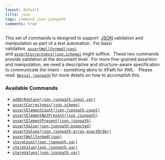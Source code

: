 ```yaml
---
layout: default
title: json
tags: command json jsonpath
comments: true
---
```



This set of commands is designed to support 
<a href="http://www.json.org/" class="external-link" target="_nexial_link">JSON</a> validation and manipulation 
as part of a test automation.  For basic validation, [`assertWellformed(json)`](assertCorrectness(json,schema)) 
and [`assertCorrectness(json,schema)`](assertCorrectness(json,schema)) might suffice.  These two commands provide 
validation at the document level.  For more fine-grained assertion and manipulation, we need a descriptive and 
structure-aware specification to communicate the intent - something akins to XPath for XML.   Please read 
[`Nexial jsonpath`](../../jsonpath/index) for more details on how to accomplish this.


### Available Commands
- [`addOrReplace(json,jsonpath,input,var)`](addOrReplace(json,jsonpath,input,var))
- [`assertCorrectness(json,schema)`](assertCorrectness(json,schema))
- [`assertElementCount(json,jsonpath,count)`](assertElementCount(json,jsonpath,count))
- [`assertElementNotPresent(json,jsonpath)`](assertElementNotPresent(json,jsonpath))
- [`assertElementPresent(json,jsonpath)`](assertElementPresent(json,jsonpath))
- [`assertValue(json,jsonpath,expected)`](assertValue(json,jsonpath,expected))
- [`assertValues(json,jsonpath,array,exactOrder)`](assertValues(json,jsonpath,array,exactOrder))
- [`assertWellformed(json)`](assertWellformed(json))
- [`storeCount(json,jsonpath,var)`](storeCount(json,jsonpath,var))
- [`storeValue(json,jsonpath,var)`](storeValue(json,jsonpath,var))
- [`storeValues(json,jsonpath,var)`](storeValues(json,jsonpath,var))